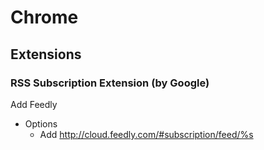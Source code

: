 # Chrome

## Extensions

### RSS Subscription Extension (by Google)

Add Feedly

* Options
  * Add http://cloud.feedly.com/#subscription/feed/%s

